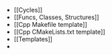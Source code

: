 
- [[Cycles]]
- [[Funcs, Classes, Structures]]
- [[Cpp Makefile template]]
- [[Cpp CMakeLists.txt template]]
- [[Templates]]
- 